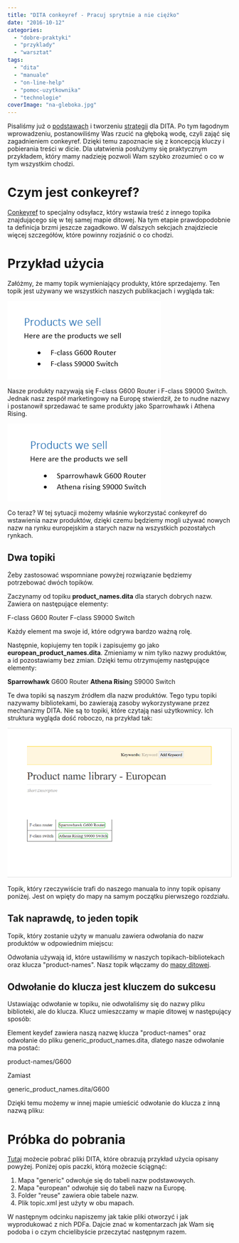 ```yaml
---
title: "DITA conkeyref - Pracuj sprytnie a nie ciężko"
date: "2016-10-12"
categories: 
  - "dobre-praktyki"
  - "przyklady"
  - "warsztat"
tags: 
  - "dita"
  - "manuale"
  - "on-line-help"
  - "pomoc-uzytkownika"
  - "technologie"
coverImage: "na-gleboka.jpg"
---
```


Pisaliśmy już o [podstawach](http://techwriter.pl/wszystko-o-dita-podstawy/) i tworzeniu [strategii](http://techwriter.pl/wszystko-o-dita-strategia/) dla DITA. Po tym łagodnym wprowadzeniu, postanowiliśmy Was rzucić na głęboką wodę, czyli zająć się zagadnieniem conkeyref. Dzięki temu zapoznacie się z koncepcją kluczy i pobierania treści w dicie. Dla ułatwienia posłużymy się praktycznym przykładem, który mamy nadzieję pozwoli Wam szybko zrozumieć o co w tym wszystkim chodzi.

# Czym jest conkeyref?

[Conkeyref](https://docs.oasis-open.org/dita/v1.2/os/spec/common/theconkeyrefattribute.html) to specjalny odsyłacz, który wstawia treść z innego topika znajdującego się w tej samej mapie ditowej. Na tym etapie prawdopodobnie ta definicja brzmi jeszcze zagadkowo. W dalszych sekcjach znajdziecie więcej szczegółów, które powinny rozjaśnić o co chodzi.

# Przykład użycia

Załóżmy, że mamy topik wymieniający produkty, które sprzedajemy. Ten topik jest używany we wszystkich naszych publikacjach i wygląda tak:

[![generic-products-we-sell](images/generic-products-we-sell.png)](http://techwriter.pl/wp-content/uploads/2016/09/generic-products-we-sell.png)

Nasze produkty nazywają się F-class G600 Router i F-class S9000 Switch. Jednak nasz zespół marketingowy na Europę stwierdził, że to nudne nazwy i postanowił sprzedawać te same produkty jako Sparrowhawk i Athena Rising.

[![european-products-we-sell](images/european-products-we-sell.png)](http://techwriter.pl/wp-content/uploads/2016/09/european-products-we-sell.png)

Co teraz? W tej sytuacji możemy właśnie wykorzystać conkeyref do wstawienia nazw produktów, dzięki czemu będziemy mogli używać nowych nazw na rynku europejskim a starych nazw na wszystkich pozostałych rynkach.

## Dwa topiki

Żeby zastosować wspomniane powyżej rozwiązanie będziemy potrzebować dwóch topików.

Zaczynamy od topiku **product\_names.dita** dla starych dobrych nazw. Zawiera on następujące elementy:

<ph id="**G600**">F-class G600 Router</ph>
<ph id="**S9000**">F-class S9000 Switch</ph>

Każdy element ma swoje id, które odgrywa bardzo ważną rolę.

Następnie, kopiujemy ten topik i zapisujemy go jako **european\_product\_names.dita**. Zmieniamy w nim tylko nazwy produktów, a id pozostawiamy bez zmian. Dzięki temu otrzymujemy następujące elementy:

<ph id="G600">**Sparrowhawk** G600 Router</ph>
<ph id="S9000">**Athena Risin**g S9000 Switch</ph>

Te dwa topiki są naszym źródłem dla nazw produktów. Tego typu topiki nazywamy bibliotekami, bo zawierają zasoby wykorzystywane przez mechanizmy DITA. Nie są to topiki, które czytają nasi użytkownicy. Ich struktura wygląda dość roboczo, na przykład tak:

[![topik w easyDITA, zawiera tabelkę z nazwami produktów](images/topic.png)](http://techwriter.pl/wp-content/uploads/2016/09/topic.png)

Topik, który rzeczywiście trafi do naszego manuala to inny topik opisany poniżej. Jest on wpięty do mapy na samym początku pierwszego rozdziału.

## Tak naprawdę, to jeden topik

Topik, który zostanie użyty w manualu zawiera odwołania do nazw produktów w odpowiednim miejscu:

<ph conkeyref="product-names/**G600**"></ph>
<ph conkeyref="product-names/**S9000**"></ph>

Odwołania używają id, które ustawiliśmy w naszych topikach-bibliotekach oraz klucza "product-names". Nasz topik włączamy do [mapy ditowej](http://techwriter.pl/wszystko-o-dita-podstawy/).

## Odwołanie do klucza jest kluczem do sukcesu

Ustawiając odwołanie w topiku, nie odwołaliśmy się do nazwy pliku biblioteki, ale do klucza. Klucz umieszczamy w mapie ditowej w następujący sposób:

<keydef keys="**product-names**" href="reuse/generic\_product\_names.dita" />

Element keydef zawiera naszą nazwę klucza "product-names" oraz odwołanie do pliku generic\_product\_names.dita, dlatego nasze odwołanie ma postać:

product-names/G600

Zamiast

generic\_product\_names.dita/G600

Dzięki temu możemy w innej mapie umieścić odwołanie do klucza z inną nazwą pliku:

<keydef keys="product-names" href="reuse/**european\_product\_names.dita**" />

# Próbka do pobrania

[Tutaj](http://techwriter.pl/wp-content/uploads/2016/09/product_catalogditamap-bundle.zip) możecie pobrać pliki DITA, które obrazują przykład użycia opisany powyżej. Poniżej opis paczki, którą możecie ściągnąć:

1. Mapa "generic" odwołuje się do tabeli nazw podstawowych.
2. Mapa "european" odwołuje się do tabeli nazw na Europę.
3. Folder "reuse" zawiera obie tabele nazw.
4. Plik topic.xml jest użyty w obu mapach.

W następnym odcinku napiszemy jak takie pliki otworzyć i jak wyprodukować z nich PDFa. Dajcie znać w komentarzach jak Wam się podoba i o czym chcielibyście przeczytać następnym razem.
